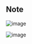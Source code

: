 ## Note

![image](https://user-images.githubusercontent.com/33194443/233821252-0c7a43fa-059d-45c6-9f37-d1e4f1ff6f8b.png)

![image](https://user-images.githubusercontent.com/33194443/233821241-8b266271-bca8-4483-a8b0-8561ff3a13a4.png)

